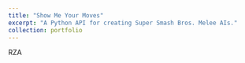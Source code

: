 ```yaml
---
title: "Show Me Your Moves"
excerpt: "A Python API for creating Super Smash Bros. Melee AIs."
collection: portfolio
---
```


RZA
